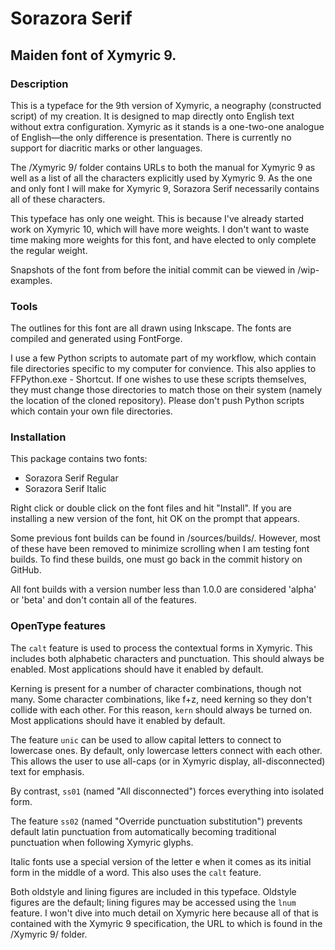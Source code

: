 # Sorazora Serif

## Maiden font of Xymyric 9.

### Description
This is a typeface for the 9th version of Xymyric, a neography (constructed script) of my creation. It is designed to map directly onto English text without extra configuration. Xymyric as it stands is a one-two-one analogue of English—the only difference is presentation. There is currently no support for diacritic marks or other languages.

The \/Xymyric 9/ folder contains URLs to both the manual for Xymyric 9 as well as a list of all the characters explicitly used by Xymyric 9. As the one and only font I will make for Xymyric 9, Sorazora Serif necessarily contains all of these characters.

This typeface has only one weight. This is because I've already started work on Xymyric 10, which will have more weights. I don't want to waste time making more weights for this font, and have elected to only complete the regular weight.

Snapshots of the font from before the initial commit can be viewed in \/wip-examples.

### Tools
The outlines for this font are all drawn using Inkscape. The fonts are compiled and generated using FontForge.

I use a few Python scripts to automate part of my workflow, which contain file directories specific to my computer for convience. This also applies to FFPython.exe - Shortcut. If one wishes to use these scripts themselves, they must change those directories to match those on their system (namely the location of the cloned repository). Please don't push Python scripts which contain your own file directories.

### Installation
This package contains two fonts:
- Sorazora Serif Regular<!--
		sorazora-serif-w4.otf-->
- Sorazora Serif Italic<!--
		sorazora-serif-italic-w4.otf-->

Right click or double click on the font files and hit "Install". If you are installing a new version of the font, hit OK on the prompt that appears.

Some previous font builds can be found in \/sources/builds/. However, most of these have been removed to minimize scrolling when I am testing font builds. To find these builds, one must go back in the commit history on GitHub.

All font builds with a version number less than 1.0.0 are considered 'alpha' or 'beta' and don't contain all of the features.

### OpenType features
The `calt` feature is used to process the contextual forms in Xymyric. This includes both alphabetic characters and
punctuation. This should always be enabled. Most applications should have it enabled by default.

Kerning is present for a number of character combinations, though not many. Some character combinations, like f+z, need kerning
so they don't collide with each other. For this reason, `kern` should always be turned on. Most applications should have it enabled by default.

The feature `unic` can be used to allow capital letters to connect to lowercase ones. By default, only lowercase letters
connect with each other. This allows the user to use all-caps (or in Xymyric display, all-disconnected) text for emphasis.

By contrast, `ss01` (named "All disconnected") forces everything into isolated form.

The feature `ss02` (named "Override punctuation substitution") prevents default latin punctuation from automatically becoming
traditional punctuation when following Xymyric glyphs.

Italic fonts use a special version of the letter e when it comes as its initial form in the middle of a word. This also uses
the `calt` feature.

Both oldstyle and lining figures are included in this typeface. Oldstyle figures are the default; lining
figures may be accessed using the `lnum` feature.
I won't dive into much detail on Xymyric here because all of that is contained with the Xymyric 9 specification, the URL to which
is found in the \/Xymyric 9/ folder.
